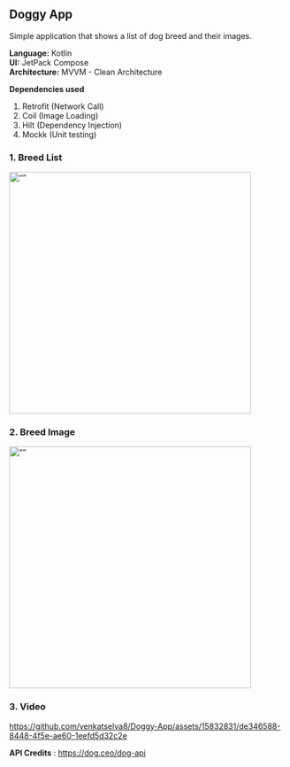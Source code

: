 ## Doggy App

Simple application that shows a list of dog breed and their images.

**Language:**  Kotlin  
**UI:** JetPack Compose  
**Architecture:** MVVM - Clean Architecture

**Dependencies used**
1. Retrofit (Network Call)
2. Coil (Image Loading)
3. Hilt (Dependency Injection)
4. Mockk (Unit testing) 

### 1. Breed List 

<img width="437" alt=“” src=https://github.com/venkatselva8/Doggy-App/assets/15832831/199ddb98-892a-4351-875f-0116582f7720>

### 2. Breed Image

<img width="437" alt=“” src=https://github.com/venkatselva8/Doggy-App/assets/15832831/ebcd6d94-25e5-4ebc-87d4-2230f80b7c11>

### 3. Video

https://github.com/venkatselva8/Doggy-App/assets/15832831/de346588-8448-4f5e-ae60-1eefd5d32c2e



**API Credits** : https://dog.ceo/dog-api
